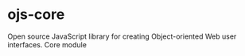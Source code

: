 # ojs-core
Open source JavaScript library for creating Object-oriented Web user interfaces.
Core module
